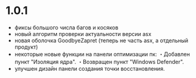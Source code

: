 # 1.0.1
- фиксы большого числа багов и косяков 
- новый алгоритм проверки актуальности версии asx 
- новая оболочка GoodbyeZapret (теперь не часть asx, а отдельный продукт) 
- некоторые новые функции на панели оптимизации пк:
   ・Добавлен пункт "Изоляция ядра". 
   ・Возвращен пункт "Windows Defender". 
- улучшен дизайн панели создания точки восстановления.

